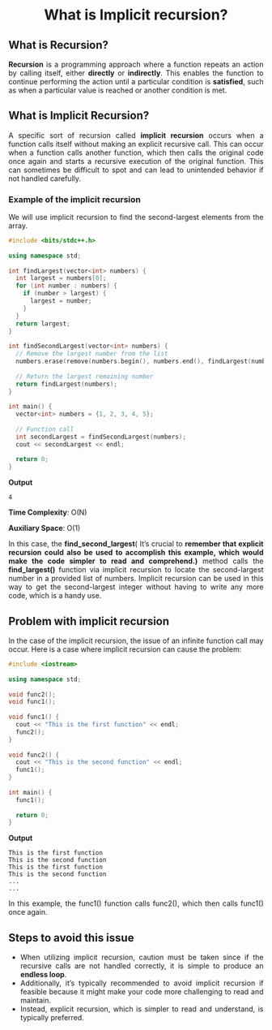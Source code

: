 <div align="justify">

# <div align="center">What is Implicit recursion?</div>

## What is Recursion?

__Recursion__ is a programming approach where a function repeats an action by calling itself, either __directly__ or __indirectly__. This enables the function to continue performing the action until a particular condition is __satisfied__, such as when a particular value is reached or another condition is met.

## What is Implicit Recursion?

A specific sort of recursion called __implicit recursion__ occurs when a function calls itself without making an explicit recursive call. This can occur when a function calls another function, which then calls the original code once again and starts a recursive execution of the original function. This can sometimes be difficult to spot and can lead to unintended behavior if not handled carefully.

### Example of the implicit recursion

We will use implicit recursion to find the second-largest elements from the array.

```cpp
#include <bits/stdc++.h>
 
using namespace std;
 
int findLargest(vector<int> numbers) {
  int largest = numbers[0];
  for (int number : numbers) {
    if (number > largest) {
      largest = number;
    }
  }
  return largest;
}
 
int findSecondLargest(vector<int> numbers) {
  // Remove the largest number from the list
  numbers.erase(remove(numbers.begin(), numbers.end(), findLargest(numbers)), numbers.end());
 
  // Return the largest remaining number
  return findLargest(numbers);
}
 
int main() {
  vector<int> numbers = {1, 2, 3, 4, 5};
 
  // Function call
  int secondLargest = findSecondLargest(numbers);
  cout << secondLargest << endl;
 
  return 0;
}
```

__Output__

```
4
```

__Time Complexity__: O(N)

__Auxiliary Space__: O(1)

In this case, the __find_second_largest__( It’s crucial to __remember that explicit recursion could also be used to accomplish this example, which would make the code simpler to read and comprehend.)__ method calls the __find_largest()__ function via implicit recursion to locate the second-largest number in a provided list of numbers. Implicit recursion can be used in this way to get the second-largest integer without having to write any more code, which is a handy use.

## Problem with implicit recursion

In the case of the implicit recursion, the issue of an infinite function call may occur. Here is a case where implicit recursion can cause the problem:

```cpp
#include <iostream>
 
using namespace std;
 
void func2();
void func1();
 
void func1() {
  cout << "This is the first function" << endl;
  func2();
}
 
void func2() {
  cout << "This is the second function" << endl;
  func1();
}
 
int main() {
  func1();
 
  return 0;
}
```

__Output__

```
This is the first function
This is the second function
This is the first function
This is the second function
...
...
```

In this example, the func1() function calls func2(), which then calls func1() once again.

## Steps to avoid this issue

- When utilizing implicit recursion, caution must be taken since if the recursive calls are not handled correctly, it is simple to produce an __endless loop__. 
- Additionally, it’s typically recommended to avoid implicit recursion if feasible because it might make your code more challenging to read and maintain. 
- Instead, explicit recursion, which is simpler to read and understand, is typically preferred.

</div>